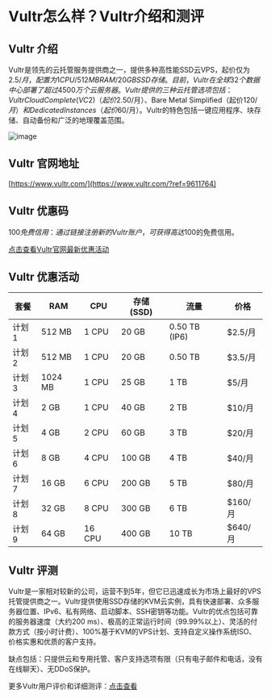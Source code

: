 # Vultr怎么样？Vultr介绍和测评

## Vultr 介绍
Vultr是领先的云托管服务提供商之一，提供多种高性能SSD云VPS，起价仅为$2.5/月，配置为1CPU/512MB RAM/20GB SSD存储。目前，Vultr在全球32个数据中心部署了超过4500万个云服务器。Vultr提供的三种云托管选项包括：Vultr Cloud Complete (VC2)（起价$2.50/月）、Bare Metal Simplified（起价$120/月）和Dedicated Instances（起价$60/月）。Vultr的特色包括一键应用程序、块存储、自动备份和广泛的地理覆盖范围。

![image](https://github.com/alejandrocadmus503/Vultr/assets/169898376/8f73fc40-eefc-4285-9284-1f64e026baad)

## Vultr 官网地址
[https://www.vultr.com/](https://www.vultr.com/?ref=9611764)

## Vultr 优惠码

$100免费信用：通过链接注册新的Vultr账户，可获得高达$100的免费信用。

[点击查看Vultr官网最新优惠活动](https://www.vultr.com/?ref=9611765-8H)

## Vultr 优惠活动

| 套餐 | RAM | CPU | 存储 (SSD) | 流量 | 价格 |
| --- | --- | --- | --- | --- | --- |
| 计划1 | 512 MB | 1 CPU | 20 GB | 0.50 TB (IP6) | $2.5/月 |
| 计划2 | 512 MB | 1 CPU | 20 GB | 0.50 TB | $3.5/月 |
| 计划3 | 1024 MB | 1 CPU | 25 GB | 1 TB | $5/月 |
| 计划4 | 2 GB | 1 CPU | 40 GB | 2 TB | $10/月 |
| 计划5 | 4 GB | 2 CPU | 60 GB | 3 TB | $20/月 |
| 计划6 | 8 GB | 4 CPU | 100 GB | 4 TB | $40/月 |
| 计划7 | 16 GB | 6 CPU | 200 GB | 5 TB | $80/月 |
| 计划8 | 32 GB | 8 CPU | 300 GB | 6 TB | $160/月 |
| 计划9 | 64 GB | 16 CPU | 400 GB | 10 TB | $640/月 |

## Vultr 评测
Vultr是一家相对较新的公司，运营不到5年，但它已迅速成长为市场上最好的VPS托管提供商之一。Vultr提供使用SSD存储的KVM云实例，具有快速部署、众多服务器位置、IPv6、私有网络、启动脚本、SSH密钥等功能。Vultr的优点包括可靠的服务器速度（大约200 ms）、极高的正常运行时间（99.99%以上）、灵活的付款方式（按小时计费）、100%基于KVM的VPS计划、支持自定义操作系统ISO、价格实惠和优质的客户支持。

缺点包括：只提供云和专用托管、客户支持选项有限（只有电子邮件和电话，没有在线聊天）、无DDoS保护。

更多Vultr用户评价和详细测评：[点击查看](https://www.vultr.com/?ref=9611764)

